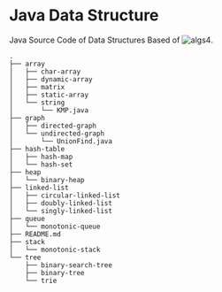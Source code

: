 # Java Data Structure

Java Source Code of Data Structures Based of ![algs4](https://algs4.cs.princeton.edu/home/).
```
.
├── array
│   ├── char-array
│   ├── dynamic-array
│   ├── matrix
│   ├── static-array
│   └── string
│       └── KMP.java
├── graph
│   ├── directed-graph
│   └── undirected-graph
│       └── UnionFind.java
├── hash-table
│   ├── hash-map
│   └── hash-set
├── heap
│   └── binary-heap
├── linked-list
│   ├── circular-linked-list
│   ├── doubly-linked-list
│   └── singly-linked-list
├── queue
│   └── monotonic-queue
├── README.md
├── stack
│   └── monotonic-stack
└── tree
    ├── binary-search-tree
    ├── binary-tree
    └── trie
```
